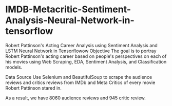 # IMDB-Metacritic-Sentiment-Analysis-Neural-Network-in-tensorflow
Robert Pattinson's Acting Career Analysis using Sentiment Analysis and LSTM Neural Network in Tensorflowow
Objective
The goal is to portray Robert Pattinson's acting career based on people's perspectives on each of his movies using Web Scraping, EDA, Sentiment Analysis, and Classification models.

Data Source
Use Selenium and BeautifulSoup to scrape the audience reviews and critics reviews from IMDb and Meta Critics of every movie Robert Pattinson stared in.

As a result, we have 8060 audience reviews and 945 critic review.
